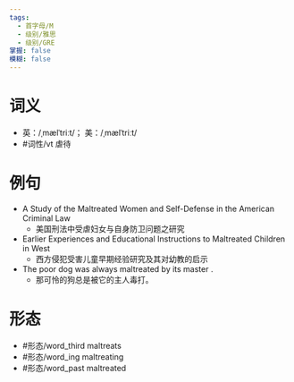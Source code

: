 ```yaml
---
tags:
  - 首字母/M
  - 级别/雅思
  - 级别/GRE
掌握: false
模糊: false
---
```

# 词义
- 英：/ˌmælˈtriːt/； 美：/ˌmælˈtriːt/
- #词性/vt  虐待
# 例句
- A Study of the Maltreated Women and Self-Defense in the American Criminal Law
	- 美国刑法中受虐妇女与自身防卫问题之研究
- Earlier Experiences and Educational Instructions to Maltreated Children in West
	- 西方侵犯受害儿童早期经验研究及其对幼教的启示
- The poor dog was always maltreated by its master .
	- 那可怜的狗总是被它的主人毒打。
# 形态
- #形态/word_third maltreats
- #形态/word_ing maltreating
- #形态/word_past maltreated
